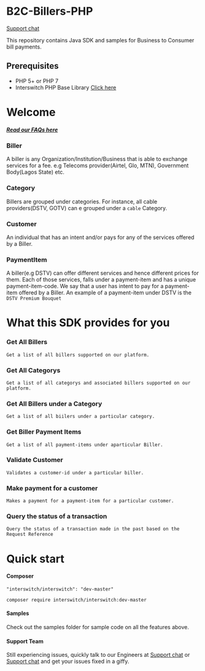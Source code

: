 # B2C-Billers-PHP

[Support chat](https://interswitch.slack.com/messages/C4ULTK04T/)

This repository contains Java SDK and samples for Business to Consumer bill payments.

## Prerequisites
* PHP 5+ or PHP 7
* Interswitch PHP Base Library [Click here](https://github.com/techquest/interswitch_php)

Welcome
================================
##### [Read our FAQs here](https://github.com/techquest/b2c-billers-java/wiki/FAQ)

### Biller  
A biller is any Organization/Institution/Business that is able to exchange services 
for a fee. e.g Telecoms provider(Airtel, Glo, MTN), Government Body(Lagos State) etc.

### Category  
Billers are grouped under categories. For instance, all cable providers(DSTV, GOTV) can e grouped under a `cable`
Category.

### Customer  
An individual that has an intent and/or pays for any of the services offered by a Biller.

### PaymentItem  
A biller(e.g DSTV) can offer different services and hence different prices for them.
Each of those services, falls under a payment-item and has a unique payment-item-code.
We say that a user has intent to pay for a payment-item offered by a Biller.
An example of a payment-item under DSTV is the `DSTV Premium Bouquet`






What this SDK provides for you
================================

### Get All Billers  
	Get a list of all billers supported on our platform.

### Get All Categorys  
  	Get a list of all categorys and associated billers supported on our platform.

### Get All Billers under a Category  
	Get a list of all biilers under a particular category.
	
### Get Biller Payment Items  
	Get a list of all payment-items under aparticular Biller.

### Validate Customer  
	Validates a customer-id under a particular biller.

### Make payment for a customer  
	Makes a payment for a payment-item for a particular customer.
	
### Query the status of a transaction  
    Query the status of a transaction made in the past based on the Request Reference



Quick start
===============================

#### Composer
    "interswitch/interswitch": "dev-master"

```
composer require interswitch/interswitch:dev-master
```

#### Samples

Check out the samples folder for sample code on all the features above.

#### Support Team

Still experiencing issues, quickly talk to our Engineers at
[Support chat](https://interswitch.slack.com/messages/C4ULTK04T/) or [Support chat](https://gitter.im/techquest) and get your issues fixed in a giffy.


